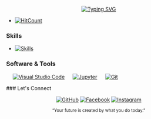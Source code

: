 <!--
**Marjorhi/Marjorhi** is a ✨ _special_ ✨ repository because its `README.md` (this file) appears on your GitHub profile.
-->
<p align="center"><a href="https://git.io/typing-svg"><img src="https://readme-typing-svg.herokuapp.com?font=Poppins&pause=1000&width=435&lines=Yo!+I'm++Marjorie+Flores+Jetajobe;Information+Technology+Student;Aspiring+Front-End+Developer" alt="Typing SVG" /></a></p>

- [![HitCount](https://hits.dwyl.com/Marjorhi/Marjorhi.svg?style=flat-square)](http://hits.dwyl.com/Marjorhi/Marjorhi)

### Skills
- [![Skills](https://skills.thijs.gg/icons?i=cpp,js,nodejs,py,java&theme=dark)](https://skills.thijs.gg)

### Software & Tools
<p align="left"> 
&emsp;
<a href="#"><img alt="Visual Studio Code" src="https://img.shields.io/badge/Visual%20Studio%20Code-0078d7.svg?logo=visual-studio-code&logoColor=white"></a>
&emsp;
<a href="#"><img alt="Jupyter" src="https://img.shields.io/badge/Jupyter%20-%23F37626.svg?logo=Jupyter&logoColor=white"></a>
&emsp;
<a href="#"><img alt="Git" src="https://img.shields.io/badge/Git%20-%23F05033.svg?logo=git&logoColor=white"></a>
&emsp;
</p>
### Let's Connect
<p align="center">
	<a href="https://github.com/Marjorhi"><img src="https://img.icons8.com/bubbles/50/000000/github.png" alt="GitHub"/></a>
	<a href="https://web.facebook.com/mjjetajobe24"><img src="https://img.icons8.com/bubbles/50/000000/facebook-new.png" alt="Facebook"/></a>
	<a href="https://www.instagram.com/marj_flrs/"><img src="https://img.icons8.com/bubbles/50/000000/instagram.png" alt="Instagram"/></a>
</p>
<p align="center"><sub> “Your future is created by what you do today.” </sub></p>


